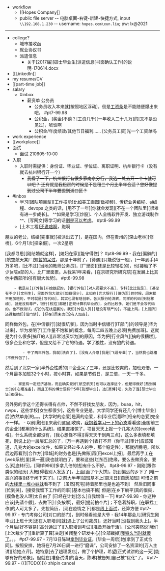 - workflow
    - [[Hopes Company]]
    - public file server -- 电脑桌面-右键-新建-快捷方式, input `\\192.168.1.230` -- username: `hopes.com\xun.liu`; pw: lx@2021
- ---
- college?
    - 城市接收函
    - 就业协议书
    - 派遣信息
        - 关于[2017届][硕士毕业生]派遣信息[书面确认工作]的说明-170614.docx
- [[LinkedIn]]
- my resume/CV
- [[part-time job]]
- salary
    - #inbox
        - 薪资单 公务员
            - 公务员收入本来就[按照地区浮动]。倒是[工资条](https://bbs.saraba1st.com/2b/thread-2020766-1-1.html)是不能随便爆出来吧。 #pt7-99.98
            - 公积金，[奖金]不谈？[工资几千][一年收入二十几万]的[又不是没见过]，唬谁啊
            - 公积金/年度绩效/其他节日福利…… [公务员工资]光一个工资单吗
- work experience
- [[workplace]]
- 面试
    - 面试 210605-10:00
- 入职
    - 入职时需提供：身份证、毕业证、学位证、离职证明、杭州银行卡（没有就去杭州银行开一个）
        - ~~我看了一下，杭州银行有很多家南京分行，我选一处去开一个卡就可以吧？
还有就是我租房的时候是不是租三个月比半年合适？您好像提到过公司下半年要搬到浦口区？~~
- #inbox
    - 学习[团队项目型][工作技能]比如美工画图[做视频]、传统业务编程、ai编程、devops 之类的话，[用不了一年][你就会发现][不在一个团队里][很难有进一步成长]。 ^^如果是学习[炒股]、个人全栈软件开发、独立游戏制作^^、[写网文]等学习的话[倒是可以考虑](https://bbs.saraba1st.com/2b/thread-2010053-2-1.html)。 #pt8-99.99
    - [土木工程][还说啥啊](https://bbs.saraba1st.com/2b/forum.php?mod=viewthread&tid=2027364)，跑啊

朋友的老公，结婚[完事就][被派出去了]，是在国内，但在贵州的[深山老林][修桥]，6个月1次[探亲假]，一次2星期

[我都寻思][刚结婚就这样]，[媳妇在家][能守得住]？ #pt8-99.99
    - 我在[偏僻的][航空航天某厂][短暂的呆过](https://www.zhihu.com/question/480043650/answer/2065987406)，那是十年前了，[待遇][只能说很一般]，[一年到手]4万多吧，[比不过][当地的教师公务员]，[厂里面][还是比较轻松的]，也[接触了不少]a院a部的人，比厂里面累。从我呆1年来看，[在京研究所研究院]在发展上比其他中西部所的[有很大优势]。 #pt8-99.98


        - 我是从[IT外包]开始做起的，[银行外包][对人员要求不高]，专科[比比皆是]，[甚至有不少][文科生]，里面外包大部分[加班很少]，比如在[光大银行][做伪军]的时候，周末都不用加班的，平时就是[写代码]，其实也没有啥创新，各大银行轮流转，同样的代码[到处移植]，就是没有尊严，银行[校招]都是[正规计算机毕业的]，女的比较多，她们是不会写代码的，也不做测试，打扮的花枝招展的，我们[外包人员][是没有尊严的]，不能上网，[上厕所]还得和她们[借门禁]，[好在]周末也[没有人加班]。

同样做外包，在[中信银行][就很坑爹]，因为当时中信银行[IT部门]的领导是[华为过来]，华为发明了[工作量不饱和]的概念，每周二四五晚上必须[免费加班]。这就是为什么很多[搞IT的人][非常讨厌华为]的原因，华为把[行业风气][搞的很糟糕]，很多企业和它学，但是又给不了它的待遇。学了狼性，没有狼的待遇。


            - 干了两年外包，我就[洗白了]，[没有人介意]我是[飞设专业]了，当然我也跳槽[不做外包了]。

然后到了北京一家[半外企性质的]IT企业呆了三年，还是比较爽的，加班双倍，一个月最多加班32个小时，按小时算，如果是节假日，是三倍，一天一千多。


        - 家里有一定经济基础，而且确实爱好[航空航天]也可以选择这个，但是得做好[熬到博士]的[心理准备]，而且工科的博士没有个5年[别想毕业]，选[直博]吧，失败了连[硕士毕业证]都没有。

另外男的学这个还得长得有点帅，不然不好找女朋友，因为，buaa，hit，nwpu，这些学校[女生都很少]，这些专业更是。大学同学还有还几个[博士毕业]后[依然单身]的。。。[大学时的恋爱]是真的恋爱，和[毕业后]那种[相亲的恋爱]完全不一样。
    - 以前[融创][来我们这里]收购，[我抱着学习一下的心态](https://bbs.saraba1st.com/2b/forum.php?mod=viewthread&tid=2012845&extra=page%3D4%26filter%3Dtypeid%26typeid%3D142&page=2)看看这[全国前三的企业][都用的什么系统]，结果直接惊了，项目天天上报一个几兆大的[excel表格]，什么系统全都没有，[我心想怪不得][得天天干到两三点]，这么多表填都填死，别说上边一层层汇总的了，[万一再遇到个]表打不开（你干过[审计]应该知道，几兆大的excel文件，如果又经过多人的手，那个稳定性），那就折腾吧。所以后边再看到[合作方][绿城]的财务也是[先做账]再[用excel上报]，最后再手工在[web系统]里[填一遍]我也就明白了。要和这些[烂东西]绝缘，要么去做资金，要么[彻底转行]，[同样996][多拿几倍的钱]有什么不好。 #pt8-99.97
    - 刚刚[跟你类似的经历]
大概[碍着别人发达了]，上面[画了个大饼]，扔到偏远的乡下了
[唯一高兴的事][终于闲下来了]，[之前大半年]加班基本上[周末日][自愿加班]
可惜之前的[大楼里一堆小妹妹](https://bbs.saraba1st.com/2b/thread-2023128-2-1.html)看不到了（虽然[死宅]待着那里也是也追不到）
然后旧同事[忙到哭]，[接受我留下工作的同事][基本也搞不掂]
但是[在乡下躺平]真的很爽，[摸鱼也没人理]太自由了
[已经在计划]怎么[自我增值一下] #pt7-99.98
    - 你这种应该[先请个假]，去做下[针灸按摩]，最好[提前拍个片]；不急着辞职，[在职找工作]的人可太多了，先投简历，[现在疫情之下]都是[线上面试](https://bbs.saraba1st.com/2b/forum.php?mod=viewthread&tid=2021397)，还算方便 #pt7-99.97
        - 专门考你公司[对口的部门]，到时候看谁是大爷
    - 我14年那会儿[研究生刚毕业]上班十天[还在入职培训]就[遇上了公司裁员]，还好当时[没裁到我头上]。半个月后[好不容易][高分通过了][入职培训考试][准备开始干活]，[公司突然说]我们[上次裁少了][重新算了算]决定[关闭整个研发中心][全部裁掉][我特么当时就傻了](https://bbs.saraba1st.com/2b/forum.php?mod=viewthread&tid=2021652)。。。 #pt7-99.97
    - 7月13日陈琳[拿到毕业证](https://bbs.saraba1st.com/2b/thread-2020176-1-1.html)，[毕业一周后]她[拿到了正式合同]。按照安排，她将在7月26日周一进行“磨课”，公司安排了一名资深的[万人主讲][给她点评]。她特意[去了趟理发店]，做了个护理，希望[正式试讲的这一天][能够有好的形象]。但就在[准备试讲]的当天，陈琳[被告知]自己被“优化”了。 #pt7-99.97
    - {{[[TODO]]}} zhipin cancel
